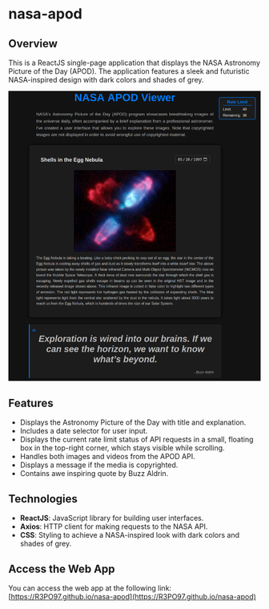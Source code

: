 # nasa-apod

## Overview
This is a ReactJS single-page application that displays the NASA Astronomy Picture of the Day (APOD). The application features a sleek and futuristic NASA-inspired design with dark colors and shades of grey.

![NASA APOD Screenshot](assets/app_screenshot.png)

## Features
- Displays the Astronomy Picture of the Day with title and explanation.
- Includes a date selector for user input.
- Displays the current rate limit status of API requests in a small, floating box in the top-right corner, which stays visible while scrolling.
- Handles both images and videos from the APOD API.
- Displays a message if the media is copyrighted.
- Contains awe inspiring quote by Buzz Aldrin.

## Technologies
- **ReactJS**: JavaScript library for building user interfaces.
- **Axios**: HTTP client for making requests to the NASA API.
- **CSS**: Styling to achieve a NASA-inspired look with dark colors and shades of grey.

## Access the Web App
You can access the web app at the following link: [https://R3PO97.github.io/nasa-apod](https://R3PO97.github.io/nasa-apod)
